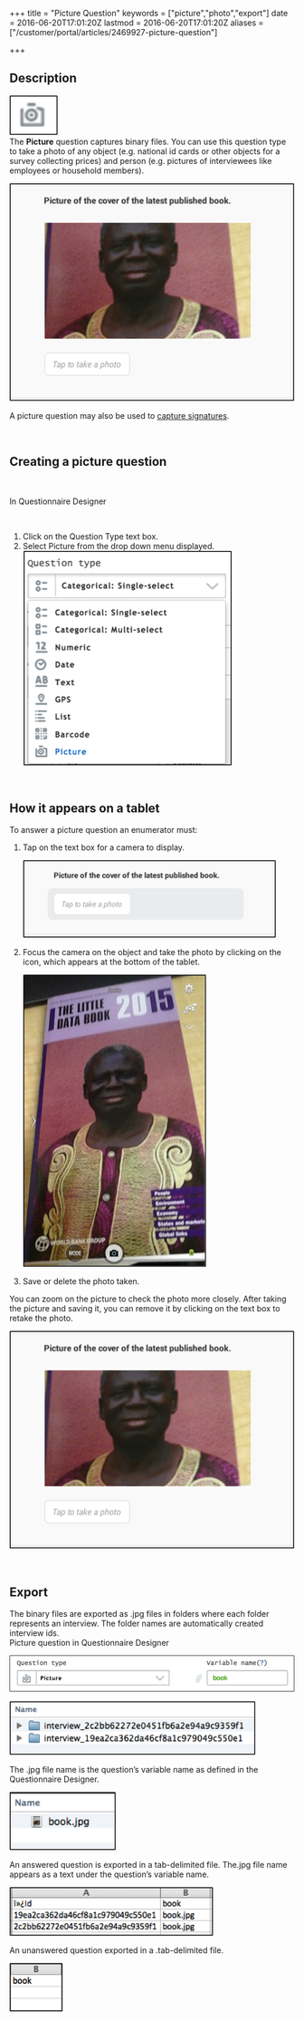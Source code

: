+++
title = "Picture Question"
keywords = ["picture","photo","export"]
date = 2016-06-20T17:01:20Z
lastmod = 2016-06-20T17:01:20Z
aliases = ["/customer/portal/articles/2469927-picture-question"]

+++

Description
-----------

![](images/643216.png)  
The **Picture** question captures binary files. You can use this
question type to take a photo of any object (e.g. national id cards or
other objects for a survey collecting prices) and person (e.g. pictures
of interviewees like employees or household members).

  
  
  
  
![](images/644662.png)  
  
A picture question may also be used to [capture
signatures](/questionnaire-designer/capturing-signatures-with-a-picture-question).  
  
  
 

Creating a picture question
---------------------------

 

In Questionnaire Designer

 

1.  Click on the Question Type text box.
2.  Select Picture from the drop down menu displayed.  
    ![](images/644669.png)

  
  
 

How it appears on a tablet
--------------------------

  
To answer a picture question an enumerator must:

1.  Tap on the text box for a camera to display.  
      
    ![](images/644678.png)
2.  Focus the camera on the object and take the photo by clicking on the
    icon, which appears at the bottom of the tablet.  
      
    ![](images/644680.png)
3.  Save or delete the photo taken.

  
  
You can zoom on the picture to check the photo more closely. After
taking the picture and saving it, you can remove it by clicking on
the text box to retake the photo.  
  
![](images/644681.png)  
  
  
  
 

Export
------

  
The binary files are exported as .jpg files in folders where each folder
represents an interview. The folder names are automatically created
interview ids.  
Picture question in Questionnaire Designer  
  
![](images/644688.png)  
  
![](images/644689.png)  
  
  
The .jpg file name is the question’s variable name as defined in the
Questionnaire Designer.  
  
![](images/644690.png)  
  
An answered question is exported in a tab-delimited file. The.jpg file
name appears as a text under the question’s variable name.  
  
![](images/644692.png)  
  
An unanswered question exported in a .tab-delimited file.  
  
![](images/644694.png)
